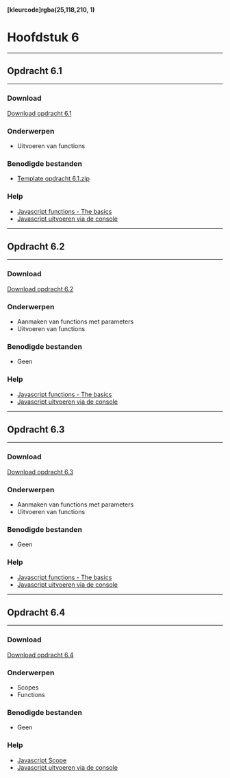 #### [kleurcode]rgba(25,118,210, 1)

# Hoofdstuk 6

---
## Opdracht 6.1
---

### Download
<a href="https://elo.kw1c.nl/CMS/Studie/811%20ICT-Academie/811%20VakkenInhoud/%5BB.16%20JAV%5D%20Javascript/25187%20%C2%A0%20Applicatie-%20en%20mediaontwikkelaar/Periode%2002/Productie/02.%20Opdrachten/Opdracht%206.1.pdf" target="_blank">Download opdracht 6.1</a>

### Onderwerpen
- Uitvoeren van functions

### Benodigde bestanden
- <a href="https://elo.kw1c.nl/CMS/Studie/811%20ICT-Academie/811%20VakkenInhoud/%5BB.16%20JAV%5D%20Javascript/25187%20%C2%A0%20Applicatie-%20en%20mediaontwikkelaar/Periode%2002/Productie/03.%20Scripts/Template%20opdracht%206.1.zip" target="_blank">Template opdracht 6.1.zip</a>

### Help
- <a href="https://codeburst.io/javascript-functions-understanding-the-basics-207dbf42ed99" target="_blank">Javascript functions - The basics</a>
- <a href="https://www.youtube.com/watch?v=b_F9slIjMiY" target="_blank">Javascript uitvoeren via de console</a>

---
## Opdracht 6.2
---

### Download
<a href="https://elo.kw1c.nl/CMS/Studie/811%20ICT-Academie/811%20VakkenInhoud/%5BB.16%20JAV%5D%20Javascript/25187%20%C2%A0%20Applicatie-%20en%20mediaontwikkelaar/Periode%2002/Productie/02.%20Opdrachten/Opdracht%206.2.pdf" target="_blank">Download opdracht 6.2</a>

### Onderwerpen
- Aanmaken van functions met parameters
- Uitvoeren van functions

### Benodigde bestanden
- Geen

### Help
- <a href="https://codeburst.io/javascript-functions-understanding-the-basics-207dbf42ed99" target="_blank">Javascript functions - The basics</a>
- <a href="https://www.youtube.com/watch?v=b_F9slIjMiY" target="_blank">Javascript uitvoeren via de console</a>


---
## Opdracht 6.3
---

### Download
<a href="https://elo.kw1c.nl/CMS/Studie/811%20ICT-Academie/811%20VakkenInhoud/%5BB.16%20JAV%5D%20Javascript/25187%20%C2%A0%20Applicatie-%20en%20mediaontwikkelaar/Periode%2002/Productie/02.%20Opdrachten/Opdracht%206.3.pdf" target="_blank">Download opdracht 6.3</a>

### Onderwerpen
- Aanmaken van functions met parameters
- Uitvoeren van functions

### Benodigde bestanden
- Geen

### Help
- <a href="https://codeburst.io/javascript-functions-understanding-the-basics-207dbf42ed99" target="_blank">Javascript functions - The basics</a>
- <a href="https://www.youtube.com/watch?v=b_F9slIjMiY" target="_blank">Javascript uitvoeren via de console</a>


---
## Opdracht 6.4
---

### Download
<a href="https://elo.kw1c.nl/CMS/Studie/811%20ICT-Academie/811%20VakkenInhoud/%5BB.16%20JAV%5D%20Javascript/25187%20%C2%A0%20Applicatie-%20en%20mediaontwikkelaar/Periode%2002/Productie/02.%20Opdrachten/Opdracht%206.4.pdf" target="_blank">Download opdracht 6.4</a>

### Onderwerpen
- Scopes
- Functions

### Benodigde bestanden
- Geen

### Help
- <a href="https://www.w3schools.com/js/js_scope.asp" target="_blank">Javascript Scope</a>
- <a href="https://www.youtube.com/watch?v=b_F9slIjMiY" target="_blank">Javascript uitvoeren via de console</a>